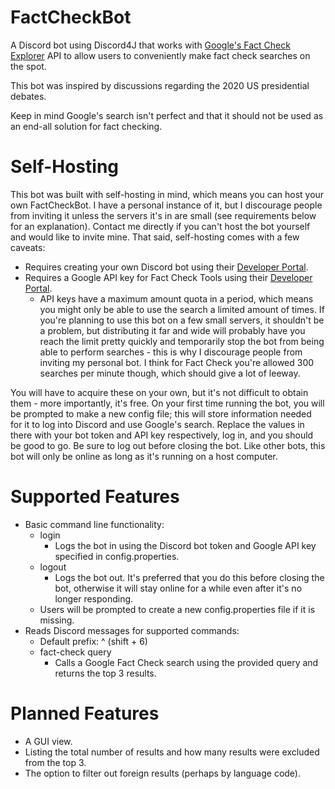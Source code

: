 # FactCheckBot
A Discord bot using Discord4J that works with 
[Google's Fact Check Explorer](https://toolbox.google.com/factcheck/explorer) API to allow users to
conveniently make fact check searches on the spot.

This bot was inspired by discussions regarding the 2020 US presidential debates.

Keep in mind Google's search isn't perfect and that it should not be used as an end-all solution for
fact checking.

# Self-Hosting
This bot was built with self-hosting in mind, which means you can host your own FactCheckBot.
I have a personal instance of it, but I discourage people from inviting it unless the servers it's 
in are small (see requirements below for an explanation). Contact me directly if you can't host the
bot yourself and would like to invite mine. That said, self-hosting comes with a few caveats:
- Requires creating your own Discord bot using their
[Developer Portal](https://discord.com/developers/applications).
- Requires a Google API key for Fact Check Tools using their
[Developer Portal](https://console.developers.google.com/apis/dashboard).
    - API keys have a maximum amount quota in a period, which means you might only be able to use 
    the search a limited amount of times. If you're planning to use this bot on a few small servers,
    it shouldn't be a problem, but distributing it far and wide will probably have you reach the 
    limit pretty quickly and temporarily stop the bot from being able to perform searches - this is
    why I discourage people from inviting my personal bot. I think for Fact Check you're allowed 300 
    searches per minute though, which should give a lot of leeway.
    
You will have to acquire these on your own, but it's not difficult to obtain them - more 
importantly, it's free. On your first time running the bot, you will be prompted to make a new 
config file; this will store information needed for it to log into Discord and use Google's search. 
Replace the values in there with your bot token and API key respectively, log in, and you should be 
good to go. Be sure to log out before closing the bot. Like other bots, this bot will only be online
as long as it's running on a host computer.

# Supported Features
- Basic command line functionality:
    - login
        - Logs the bot in using the Discord bot token and Google API key specified in 
        config.properties.
    - logout
        - Logs the bot out. It's preferred that you do this before closing the bot, otherwise it
        will stay online for a while even after it's no longer responding.
    - Users will be prompted to create a new config.properties file if it is missing.
- Reads Discord messages for supported commands:
    - Default prefix: ^ (shift + 6)
    - fact-check query
        - Calls a Google Fact Check search using the provided query and returns the top 3 results.
        
# Planned Features
- A GUI view.
- Listing the total number of results and how many results were excluded from the top 3.
- The option to filter out foreign results (perhaps by language code).
    